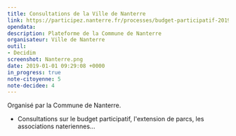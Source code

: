 ```yaml
---
title: Consultations de la Ville de Nanterre
link: https://participez.nanterre.fr/processes/budget-participatif-2019/f/1/
opendata: 
description: Plateforme de la Commune de Nanterre
organisateur: Ville de Nanterre
outil: 
- Decidim
screenshot: Nanterre.png
date: 2019-01-01 09:29:08 +0000
in_progress: true
note-citoyenne: 5
note-decidee: 4
---
```


Organisé par la Commune de Nanterre.


- Consultations sur le budget participatif, l'extension de parcs, les associations nateriennes...

